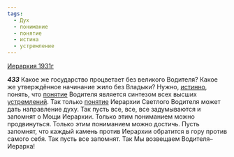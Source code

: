 ```yaml
---
tags:
  - Дух
  - понимание
  - понятие
  - истина
  - устремление
---
```


[Иерархия 1931г](https://127.0.0.1:4002/agni/1931)

___433___
Какое же государство процветает без великого Водителя? Какое же утверждённое начинание жило без Владыки? Нужно, [истинно](../../../tags/#истина), понять, что [понятие](../../../tags/#понятие) Водителя является синтезом всех высших [устремлений](../../../tags/#устремление). Так только [понятие](../../../tags/#понятие) Иерархии Светлого Водителя может дать направление духу. Так пусть все, все, все задумываются и запомнят о Мощи Иерархии. Только этим пониманием можно продвинуться. Только этим пониманием можно достичь. Пусть запомнят, что каждый камень против Иерархии обратится в гору против самого себя. Так пусть все запомнят. Так Мы возвещаем Водителя–Иерарха!   


